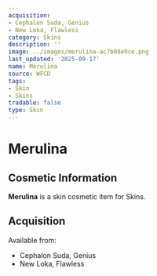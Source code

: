 ```yaml
---
acquisition:
- Cephalon Suda, Genius
- New Loka, Flawless
category: Skins
description: ''
image: ../images/merulina-ac7b08e9ce.png
last_updated: '2025-09-17'
name: Merulina
source: WFCD
tags:
- Skin
- Skins
tradable: false
type: Skin
---
```


# Merulina

## Cosmetic Information

**Merulina** is a skin cosmetic item for Skins.

## Acquisition

Available from:
- Cephalon Suda, Genius
- New Loka, Flawless

